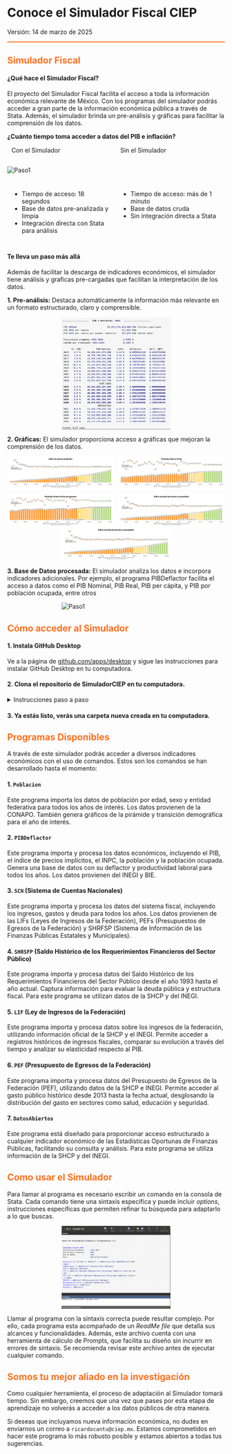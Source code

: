 # Conoce el Simulador Fiscal CIEP

Versión: 14 de marzo de 2025

<hr style="border: none; height: 2px; background-color: #ff7020;">

<h2 style="color: #ff7020;">Simulador Fiscal</h2>

#### ¿Qué hace el Simulador Fiscal?

El proyecto del Simulador Fiscal facilita el acceso a toda la información económica relevante de México. Con los programas del simulador podrás acceder a gran parte de la información económica pública a través de Stata. Además, el simulador brinda un pre-análisis y gráficas para facilitar la comprensión de los datos.

<div>
    <p style="margin-bottom: 5px; font-weight: bold;">¿Cuánto tiempo toma acceder a datos del PIB e inflación?</p>
    <div style="display: flex;">
        <div style="flex: 1; padding: 10px;">
            <h2 style="font-size: 14px; font-weight: normal; margin-top: 0; margin-bottom: 5px;">Con el Simulador</h2>
        </div>
        <div style="flex: 1; padding: 10px;">
            <h2 style="font-size: 14px; font-weight: normal; margin-top: 0; margin-bottom: 5px;">Sin el Simulador</h2>
        </div>
    </div>
</div>

![Paso1](Readme/video2.gif)
<div style="display: flex;">
    <div style="flex: 1; padding: 10px;">
        <ul>
            <li>Tiempo de acceso: 18 segundos</li>
            <li>Base de datos pre-analizada y limpia</li>
            <li>Integración directa con Stata para análisis</li>
        </ul>
    </div>
    <div style="flex: 1; padding: 10px;">
        <ul>
            <li>Tiempo de acceso: más de 1 minuto</li>
            <li>Base de datos cruda</li>
            <li>Sin integración directa a Stata</li>
        </ul>
    </div>
</div>


#### Te lleva un paso más allá

Además de facilitar la descarga de indicadores económicos, el simulador tiene análisis y graficas pre-cargadas que facilitan la interpretación de los datos.

**1. Pre-análisis:** Destaca automáticamente la información más relevante en un formato estructurado, claro y comprensible.

<div style="display: flex; justify-content: center; align-items: center;">
    <img src="ReadMe/VentanadeResultados.png" style="width: 50%; height: auto;" alt="Paso1">
</div>


**2. Gráficas:** El simulador proporciona acceso a gráficas que mejoran la comprensión de los datos.

<div style="display: grid; grid-template-columns: repeat(2, 1fr); gap: 10px;">
    <img src="ReadMe/Grafica1.png" style="width: 100%;">
    <img src="ReadMe/Grafica2.png" style="width: 100%;">
    <img src="ReadMe/Grafica3.png" style="width: 100%;">
    <img src="ReadMe/Grafica4.png" style="width: 100%;">
</div>

<div style="display: flex; justify-content: center; align-items: center;">
    <img src="ReadMe/Grafica4.png" style="width: 50%; height: auto;" alt="Paso1">
</div>


**3. Base de Datos procesada:** El simulador analiza los datos e incorpora indicadores adicionales. Por ejemplo, el programa PIBDeflactor facilita el acceso a datos como el PIB Nominal, PIB Real, PIB per cápita, y PIB por población ocupada, entre otros

<div style="display: flex; justify-content: center; align-items: center;">
    <img src="ReadMe/video3.gif" style="width: 50%; height: auto;" alt="Paso1">
</div>


<h2 style="color: #ff7020;">Cómo acceder al Simulador</h2>

#### 1. Instala GitHub Desktop

Ve a la página de [github.com/apps/desktop](https://github.com/apps/desktop) y sigue las instrucciones para instalar GitHub Desktop en tu computadora.

#### 2. Clona el repositorio de SimuladorCIEP en tu computadora.

<details>
  <summary>Instrucciones paso a paso</summary>

1.   Ingresa a la aplicación de GitHub Desktop
2.   Selecciona "Clone Repository from the Internet"
 
 
 <div style="display: flex; justify-content: center; align-items: center;">
    <img src="manuales/images/ReadMe/Paso1.png" style="width: 50%; height: auto;" alt="Paso1">
</div>
 
3. Ingresa el URL `https://github.com/rcantuc/SimuladorCIEP` y haz click en Clone
 <div style="display: flex; justify-content: center; align-items: center;">
    <img src="manuales/images/ReadMe/Paso2.png" style="width: 50%; height: auto;" alt="Paso2">
</div>
4. El repositorio empezará a descargarse en tu computadora
 <div style="display: flex; justify-content: center; align-items: center;">
    <img src="manuales/images/ReadMe/Paso3.png" style="width: 50%; height: auto;" alt="Paso3">
</div>
 
</details>

#### 3. Ya estás listo, verás una carpeta nueva creada en tu computadora.


<h2 style="color: #ff7020;">Programas Disponibles</h2>

A través de este simulador podrás acceder a diversos indicadores económicos con el uso de comandos. Estos son los comandos se han desarrollado hasta el momento:

#### 1. `Poblacion`
Este programa importa los datos de población por edad, sexo y entidad federativa para todos los años de interés. Los datos provienen de la CONAPO. También genera gráficos de la pirámide y transición demográfica para el año de interés.

#### 2. `PIBDeflactor`
Este programa importa y procesa los datos económicos, incluyendo el PIB, el índice de precios implícitos, el INPC, la población y la población ocupada. Genera una base de datos con su deflactor y productividad laboral para todos los años. Los datos provienen del INEGI y BIE.

#### 3. `SCN` (Sistema de Cuentas Nacionales)
Este programa importa y procesa los datos del sistema fiscal, incluyendo los ingresos, gastos y deuda para todos los años. Los datos provienen de las LIFs (Leyes de Ingresos de la Federación), PEFs (Presupuestos de Egresos de la Federación) y SHRFSP (Sistema de Información de las Finanzas Públicas Estatales y Municipales).

#### 4. `SHRSFP` (Saldo Histórico de los Requerimientos Financieros del Sector Público)
Este programa importa y procesa datos del Saldo Histórico de los Requerimientos Financieros del Sector Público desde el año 1993 hasta el año actual. Captura información para evaluar la deuda pública y estructura fiscal. Para este programa se utilizan datos de la SHCP y del INEGI.

#### 5. `LIF` (Ley de Ingresos de la Federación)
Este programa importa y procesa datos sobre los ingresos de la federación, utilizando información oficial de la SHCP y el INEGI. Permite acceder a registros históricos de ingresos fiscales, comparar su evolución a través del tiempo y analizar su elasticidad respecto al PIB.

#### 6. `PEF` (Presupuesto de Egresos de la Federación)
Este programa importa y procesa datos del Presupuesto de Egresos de la Federación (PEF), utilizando datos de la SHCP e INEGI. Permite acceder al gasto público histórico desde 2013 hasta la fecha actual, desglosando la distribución del gasto en sectores como salud, educación y seguridad.

#### 7. `DatosAbiertos`
Este programa está diseñado para proporcionar acceso estructurado a cualquier indicador económico de las Estadísticas Oportunas de Finanzas Públicas, facilitando su consulta y análisis. Para este programa se utiliza información de la SHCP y del INEGI.

<h2 style="color: #ff7020;">Como usar el Simulador</h2>

Para llamar al programa es necesario escribir un comando en la consola de Stata. Cada comando tiene una sintaxis específica y puede incluir *options*, instrucciones específicas que permiten refinar tu búsqueda para adaptarlo a lo que buscas.

<div style="display: flex; justify-content: center; align-items: center;">
    <img src="ReadMe/imagen1.png" style="width: 50%; height: auto;" alt="Paso1">
</div>


Llamar al programa con la sintaxis correcta puede resultar complejo. Por ello, cada programa esta acompañado de un *ReadMe file* que detalla sus alcances y funcionalidades. Además, este archivo cuenta con una herramienta de cálculo de Prompts, que facilita su diseño sin incurrir en errores de sintaxis. Se recomienda revisar este archivo antes de ejecutar cualquier comando.


<h2 style="color: #ff7020;">Somos tu mejor aliado en la investigación</h2>

Como cualquier herramienta, el proceso de adaptación al Simulador tomará tiempo. Sin embargo, creemos que una vez que pases por esta etapa de aprendizaje no volverás a acceder a los datos públicos de otra manera.

Si deseas que incluyamos nueva información económica, no dudes en enviarnos un correo a `ricardocantu@ciep.mx`. Estamos comprometidos en hacer este programa lo más robusto posible y estamos abiertos a todas tus sugerencias.





